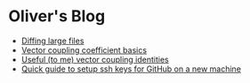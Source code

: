# Oliver's Blog
- [Diffing large files](posts/vimdiffbig.md)
- [Vector coupling coefficient basics](posts/vectorcouple.md)
- [Useful (to me) vector coupling identities](posts/vectorident.md)
- [Quick guide to setup ssh keys for GitHub on a new machine](posts/githubssh.md)
